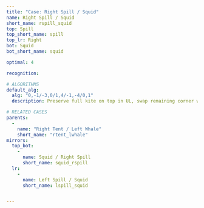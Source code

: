 ```yaml
---
title: "Case: Right Spill / Squid"
name: Right Spill / Squid
short_name: rspill_squid
top: Spill
top_short_name: spill
top_lr: Right
bot: Squid
bot_short_name: squid

optimal: 4

recognition:

# ALGORITHMS
default_alg:
  alg: "0,-1/-3,0/1,4/-1,-4/0,1"
  description: Preserve full kite on top in UL, swap remaining corner with whale on bottom.

# RELATED CASES
parents:
  -
    name: "Right Tent / Left Whale"
    short_name: "rtent_lwhale"
mirrors:
  top_bot:
    -
      name: Squid / Right Spill
      short_name: squid_rspill
  lr:
    -
      name: Left Spill / Squid
      short_name: lspill_squid


---
```


